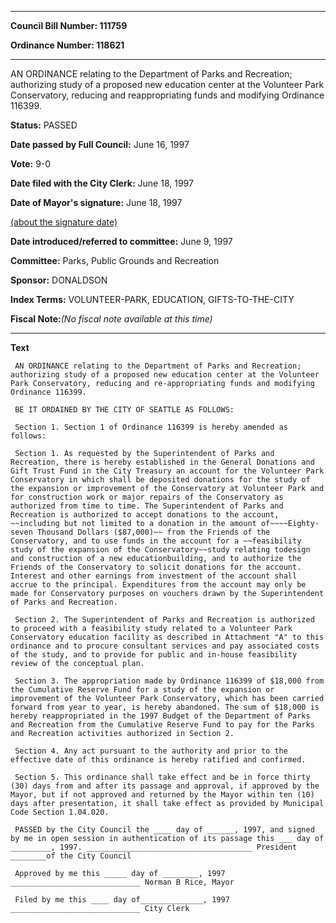 

********

**Council Bill Number: 111759**
   
**Ordinance Number: 118621**
********

 AN ORDINANCE relating to the Department of Parks and Recreation; authorizing study of a proposed new education center at the Volunteer Park Conservatory, reducing and reappropriating funds and modifying Ordinance 116399.

**Status:** PASSED
   
**Date passed by Full Council:** June 16, 1997
   
**Vote:** 9-0
   
**Date filed with the City Clerk:** June 18, 1997
   
**Date of Mayor's signature:** June 18, 1997
   
[(about the signature date)](/~public/approvaldate.htm)
   
   
   
**Date introduced/referred to committee:** June 9, 1997
   
**Committee:** Parks, Public Grounds and Recreation
   
**Sponsor:** DONALDSON
   
   
**Index Terms:** VOLUNTEER-PARK, EDUCATION, GIFTS-TO-THE-CITY

**Fiscal Note:**_(No fiscal note available at this time)_

********

**Text**
   
```
 AN ORDINANCE relating to the Department of Parks and Recreation; authorizing study of a proposed new education center at the Volunteer Park Conservatory, reducing and re-appropriating funds and modifying Ordinance 116399.

 BE IT ORDAINED BY THE CITY OF SEATTLE AS FOLLOWS:

 Section 1. Section 1 of Ordinance 116399 is hereby amended as follows:

 Section 1. As requested by the Superintendent of Parks and Recreation, there is hereby established in the General Donations and Gift Trust Fund in the City Treasury an account for the Volunteer Park Conservatory in which shall be deposited donations for the study of the expansion or improvement of the Conservatory at Volunteer Park and for construction work or major repairs of the Conservatory as authorized from time to time. The Superintendent of Parks and Recreation is authorized to accept donations to the account, ~~including but not limited to a donation in the amount of~~~~Eighty- seven Thousand Dollars ($87,000)~~ from the Friends of the Conservatory, and to use funds in the account for a ~~feasibility study of the expansion of the Conservatory~~study relating todesign and construction of a new educationbuilding, and to authorize the Friends of the Conservatory to solicit donations for the account. Interest and other earnings from investment of the account shall accrue to the principal. Expenditures from the account may only be made for Conservatory purposes on vouchers drawn by the Superintendent of Parks and Recreation.

 Section 2. The Superintendent of Parks and Recreation is authorized to proceed with a feasibility study related to a Volunteer Park Conservatory education facility as described in Attachment "A" to this ordinance and to procure consultant services and pay associated costs of the study, and to provide for public and in-house feasibility review of the conceptual plan.

 Section 3. The appropriation made by Ordinance 116399 of $18,000 from the Cumulative Reserve Fund for a study of the expansion or improvement of the Volunteer Park Conservatory, which has been carried forward from year to year, is hereby abandoned. The sum of $18,000 is hereby reappropriated in the 1997 Budget of the Department of Parks and Recreation from the Cumulative Reserve Fund to pay for the Parks and Recreation activities authorized in Section 2.

 Section 4. Any act pursuant to the authority and prior to the effective date of this ordinance is hereby ratified and confirmed.

 Section 5. This ordinance shall take effect and be in force thirty (30) days from and after its passage and approval, if approved by the Mayor, but if not approved and returned by the Mayor within ten (10) days after presentation, it shall take effect as provided by Municipal Code Section 1.04.020.

 PASSED by the City Council the ____ day of ______, 1997, and signed by me in open session in authentication of its passage this ___ day of _________, 1997. _____________________________________ President ________of the City Council

 Approved by me this _____ day of ________, 1997 _____________________________ Norman B Rice, Mayor

 Filed by me this ____ day of______________, 1997 _____________________________ City Clerk

```
